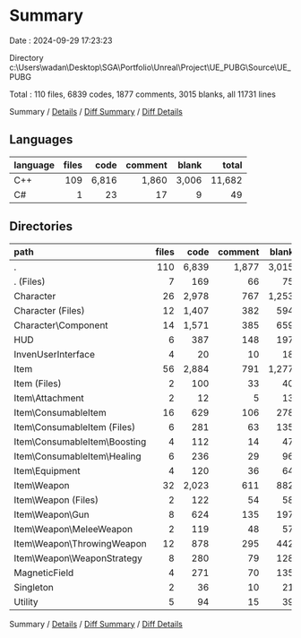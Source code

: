 # Summary

Date : 2024-09-29 17:23:23

Directory c:\\Users\\wadan\\Desktop\\SGA\\Portfolio\\Unreal\\Project\\UE_PUBG\\Source\\UE_PUBG

Total : 110 files,  6839 codes, 1877 comments, 3015 blanks, all 11731 lines

Summary / [Details](details.md) / [Diff Summary](diff.md) / [Diff Details](diff-details.md)

## Languages
| language | files | code | comment | blank | total |
| :--- | ---: | ---: | ---: | ---: | ---: |
| C++ | 109 | 6,816 | 1,860 | 3,006 | 11,682 |
| C# | 1 | 23 | 17 | 9 | 49 |

## Directories
| path | files | code | comment | blank | total |
| :--- | ---: | ---: | ---: | ---: | ---: |
| . | 110 | 6,839 | 1,877 | 3,015 | 11,731 |
| . (Files) | 7 | 169 | 66 | 75 | 310 |
| Character | 26 | 2,978 | 767 | 1,253 | 4,998 |
| Character (Files) | 12 | 1,407 | 382 | 594 | 2,383 |
| Character\\Component | 14 | 1,571 | 385 | 659 | 2,615 |
| HUD | 6 | 387 | 148 | 197 | 732 |
| InvenUserInterface | 4 | 20 | 10 | 18 | 48 |
| Item | 56 | 2,884 | 791 | 1,277 | 4,952 |
| Item (Files) | 2 | 100 | 33 | 40 | 173 |
| Item\\Attachment | 2 | 12 | 5 | 13 | 30 |
| Item\\ConsumableItem | 16 | 629 | 106 | 278 | 1,013 |
| Item\\ConsumableItem (Files) | 6 | 281 | 63 | 135 | 479 |
| Item\\ConsumableItem\\Boosting | 4 | 112 | 14 | 47 | 173 |
| Item\\ConsumableItem\\Healing | 6 | 236 | 29 | 96 | 361 |
| Item\\Equipment | 4 | 120 | 36 | 64 | 220 |
| Item\\Weapon | 32 | 2,023 | 611 | 882 | 3,516 |
| Item\\Weapon (Files) | 2 | 122 | 54 | 58 | 234 |
| Item\\Weapon\\Gun | 8 | 624 | 135 | 197 | 956 |
| Item\\Weapon\\MeleeWeapon | 2 | 119 | 48 | 57 | 224 |
| Item\\Weapon\\ThrowingWeapon | 12 | 878 | 295 | 442 | 1,615 |
| Item\\Weapon\\WeaponStrategy | 8 | 280 | 79 | 128 | 487 |
| MagneticField | 4 | 271 | 70 | 135 | 476 |
| Singleton | 2 | 36 | 10 | 21 | 67 |
| Utility | 5 | 94 | 15 | 39 | 148 |

Summary / [Details](details.md) / [Diff Summary](diff.md) / [Diff Details](diff-details.md)